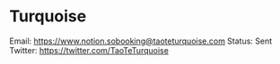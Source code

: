 # Turquoise

Email: https://www.notion.sobooking@taoteturquoise.com
Status: Sent
Twitter: https://twitter.com/TaoTeTurquoise